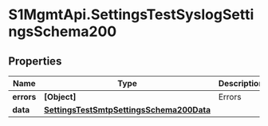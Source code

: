 # S1MgmtApi.SettingsTestSyslogSettingsSchema200

## Properties
Name | Type | Description | Notes
------------ | ------------- | ------------- | -------------
**errors** | **[Object]** | Errors | [optional] 
**data** | [**SettingsTestSmtpSettingsSchema200Data**](SettingsTestSmtpSettingsSchema200Data.md) |  | [optional] 


